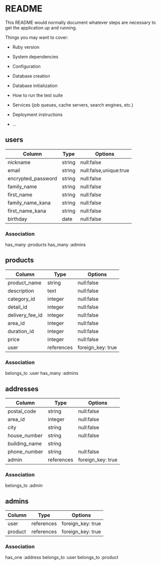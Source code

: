 # README

This README would normally document whatever steps are necessary to get the
application up and running.

Things you may want to cover:

* Ruby version

* System dependencies

* Configuration

* Database creation

* Database initialization

* How to run the test suite

* Services (job queues, cache servers, search engines, etc.)

* Deployment instructions

* ...


## users

|Column               |Type      |Options
|---------------------|----------|-----------------------
|nickname             |string    |null:false
|email                |string    |null:false,unique:true
|encrypted_password   |string    |null:false
|family_name          |string    |null:false
|first_name           |string    |null:false
|family_name_kana     |string    |null:false
|first_name_kana      |string    |null:false
|birthday             |date      |null:false

### Association
has_many :products
has_many :admins

## products

|Column          |Type      |Options
|----------------|----------|-------------------
|product_name    |string    |null:false
|description     |text      |null:false
|category_id     |integer   |null:false
|detail_id       |integer   |null:false
|delivery_fee_id |integer   |null:false
|area_id         |integer   |null:false
|duration_id     |integer   |null:false
|price           |integer   |null:false
|user            |references|foreign_key: true

### Association
belongs_to :user
has_many :admins


## addresses

Column           |Type      |Options
|----------------|----------|-------------------
|postal_code     |string    |null:false
|area_id         |integer   |null:false
|city            |string    |null:false
|house_number    |string    |null:false
|building_name   |string    |
|phone_number    |string    |null:false
|admin           |references|foreign_key: true

### Association
belongs_to :admin

## admins

Column   |Type       |Options
|--------|-----------|------------------
|user    |references |foreign_key: true
|product |references |foreign_key: true

### Association
has_one :address
belongs_to :user
belongs_to :product